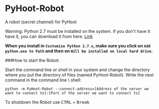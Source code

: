# PyHoot-Robot

A robot (secret channel) for PyHoot

Warning:
Python 2.7 must be installed on the system.
if you don't have it have it, you can download it from here. [Link](https://www.python.org/ftp/python/2.7.13/python-2.7.13.msi)

**When you install in `Customize Python 2.7.x`, make sure you click on `Add python.exe to Path` and then on `Will be installed on local hard drive`.**

###How to start the Robot:

Start the command line or shell in your system and change the directory where you put the directory of files (named PyHoot-Robot).
Write the next command in the command line \ shell:

```python -m PyHoot-Robot --connect-address=[Address of the server we want to connect to]:[Port of the server we want to connect to]```

To shutdown the Robot use <kbd>CTRL</kbd> + <kbd>Break</kbd>
